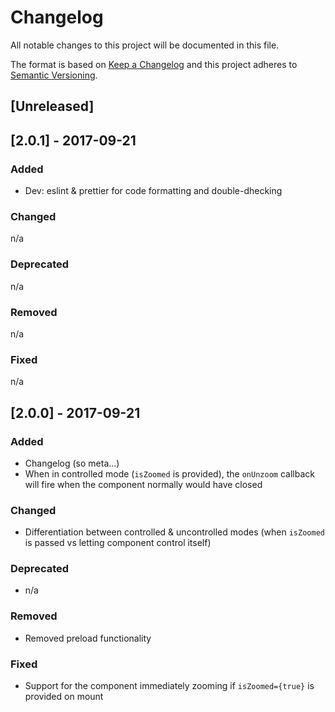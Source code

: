 # Changelog
All notable changes to this project will be documented in this file.

The format is based on [Keep a Changelog](http://keepachangelog.com/en/1.0.0/)
and this project adheres to [Semantic Versioning](http://semver.org/spec/v2.0.0.html).

## [Unreleased]

## [2.0.1] - 2017-09-21
### Added
- Dev: eslint & prettier for code formatting and double-dhecking

### Changed
n/a

### Deprecated
n/a

### Removed
n/a

### Fixed
n/a

## [2.0.0] - 2017-09-21
### Added
- Changelog (so meta...)
- When in controlled mode (`isZoomed` is provided), the `onUnzoom` callback will fire when the component normally would have closed

### Changed
- Differentiation between controlled & uncontrolled modes (when `isZoomed` is passed vs letting component control itself)

### Deprecated
- n/a

### Removed
- Removed preload functionality

### Fixed
- Support for the component immediately zooming if `isZoomed={true}` is provided on mount
